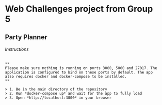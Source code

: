 # Web Challenges project from Group 5

## Party Planner

###### Instructions

```
**
Please make sure nothing is running on ports 3000, 5000 and 27017. The application is configured to bind on these ports by default. The app also requires docker and docker-compose to be installed.
**

> 1. Be in the main directory of the repository
> 2. Run *docker-compose up* and wait for the app to fully load
> 3. Open *http://localhost:3000* in your browser
```